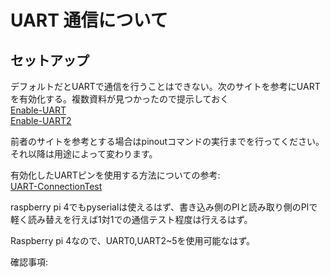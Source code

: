 # UART 通信について

## セットアップ

デフォルトだとUARTで通信を行うことはできない。次のサイトを参考にUARTを有効化する。複数資料が見つかったので提示しておく  
[Enable-UART](https://tshell.hatenablog.com/entry/2021/03/04/205346)  
[Enable-UART2](https://tshell.hatenablog.com/entry/2021/03/04/205346)

前者のサイトを参考とする場合はpinoutコマンドの実行までを行ってください。それ以降は用途によって変わります。  

有効化したUARTピンを使用する方法についての参考:  
[UART-ConnectionTest](https://qiita.com/s_fujii/items/466d455ca19fb4c20744)

raspberry pi 4でもpyserialは使えるはず、書き込み側のPIと読み取り側のPIで軽く読み替えを行えば1対1での通信テスト程度は行えるはず。

Raspberry pi 4なので、UART0,UART2~5を使用可能なはず。  

確認事項:
